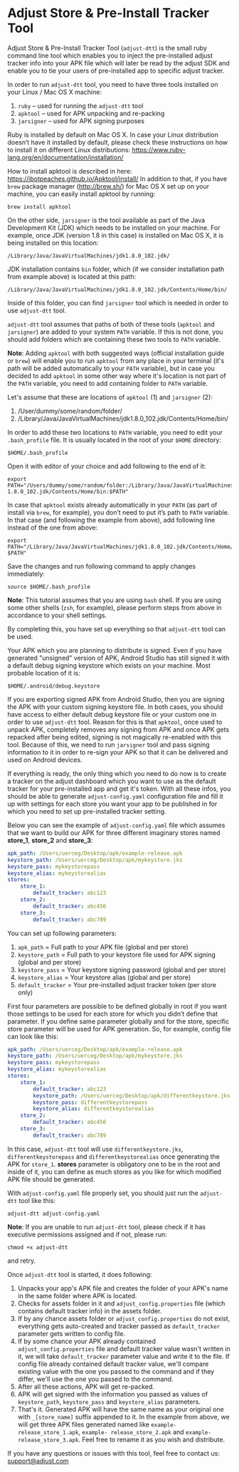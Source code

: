 # Adjust Store & Pre-Install Tracker Tool

Adjust Store & Pre-Install Tracker Tool (`adjust-dtt`) is the small ruby command line tool which enables you to inject the pre-installed adjust tracker info into your APK file which will later be read by the adjust SDK and enable you to tie your users of pre-installed app to specific adjust tracker.

In order to run `adjust-dtt` tool, you need to have three tools installed on your Linux / Mac OS X machine:

1. `ruby` – used for running the `adjust-dtt` tool
2. `apktool` – used for APK unpacking and re-packing 
3. `jarsigner` – used for APK signing purposes

Ruby is installed by default on Mac OS X. In case your Linux distribution doesn’t have it installed by default, please check these instructions on how to install it on different Linux distributions: https://www.ruby-lang.org/en/documentation/installation/

How to install apktool is described in here: https://ibotpeaches.github.io/Apktool/install/ 
In addition to that, if you have `brew` package manager (http://brew.sh/) for Mac OS X set up on your machine, you can easily install apktool by running:

```
brew install apktool
```

On the other side, `jarsigner` is the tool available as part of the Java Development Kit (JDK) which needs to be installed on your machine. For example, once JDK (version 1.8 in this case) is installed on Mac OS X, it is being installed on this location:

```
/Library/Java/JavaVirtualMachines/jdk1.8.0_102.jdk/
```

JDK installation contains `bin` folder, which (if we consider installation path from example above) is located at this path:

```
/Library/Java/JavaVirtualMachines/jdk1.8.0_102.jdk/Contents/Home/bin/
```

Inside of this folder, you can find `jarsigner` tool which is needed in order to use `adjust-dtt` tool.

`adjust-dtt` tool assumes that paths of both of these tools (`apktool` and `jarsigner`) are added to your system `PATH` variable. If this is not done, you should add folders which are containing these two tools to `PATH` variable.

**Note**: Adding `apktool` with both suggested ways (official installation guide or `brew`) will enable you to run `apktool` from any place in your terminal (it's path will be added automatically to your `PATH` variable), but in case you decided to add `apktool` in some other way where it's location is not part of the `PATH` variable, you need to add containing folder to `PATH` variable.
    
Let's assume that these are locations of `apktool` (1) and `jarsigner` (2): 

1. /User/dummy/some/random/folder/
2. /Library/Java/JavaVirtualMachines/jdk1.8.0_102.jdk/Contents/Home/bin/ 

In order to add these two locations to `PATH` variable, you need to edit your `.bash_profile` file. It is usually located in the root of your `$HOME` directory: 

```
$HOME/.bash_profile
```

Open it with editor of your choice and add following to the end of it:

```
export PATH="/Users/dummy/some/random/folder:/Library/Java/JavaVirtualMachines/jdk 1.8.0_102.jdk/Contents/Home/bin:$PATH"
```

In case that `apktool` exists already automatically in your `PATH` (as part of install via `brew`, for example), you don’t need to put it’s path to `PATH` variable. In that case (and following the example from above), add following line instead of the one from above:

```
export PATH="/Library/Java/JavaVirtualMachines/jdk1.8.0_102.jdk/Contents/Home/bin: $PATH"
```

Save the changes and run following command to apply changes immediately:

```
source $HOME/.bash_profile
```

**Note**: This tutorial assumes that you are using `bash` shell. If you are using some other shells (`zsh`, for example), please perform steps from above in accordance to your shell settings. 

By completing this, you have set up everything so that `adjust-dtt` tool can be used.

Your APK which you are planning to distribute is signed. Even if you have generated "unsigned" version of APK, Android Studio has still signed it with a default debug signing keystore which exists on your machine. Most probable location of it is:

```
$HOME/.android/debug.keystore
```

If you are exporting signed APK from Android Studio, then you are signing the APK with your custom signing keystore file. In both cases, you should have access to either default debug keystore file or your custom one in order to use `adjust-dtt` tool. Reason for this is that `apktool`, once used to unpack APK, completely removes any signing from APK and once APK gets repacked after being edited, signing is not magically re-enabled with this tool. Because of this, we need to run `jarsigner` tool and pass signing information to it in order to re-sign your APK so that it can be delivered and used on Android devices.

If everything is ready, the only thing which you need to do now is to create a tracker on the adjust dashboard which you want to use as the default tracker for your pre-installed app and get it's token. With all these infos, you should be able to generate `adjust-config.yaml` configuration file and fill it up with settings for each store you want your app to be published in for which you need to set up pre-installed tracker setting.

Below you can see the example of `adjust-config.yaml` file which assumes that we want to build our APK for three different imaginary stores named **store_1**, **store_2** and **store_3**:

```yaml
apk_path: /Users/uerceg/Desktop/apk/example-release.apk
keystore_path: /Users/uerceg/Desktop/apk/mykeystore.jks
keystore_pass: mykeystorepass
keystore_alias: mykeystorealias
stores:
    store_1:
        default_tracker: abc123
    store_2:
        default_tracker: abc456
    store_3:
        default_tracker: abc789
```

You can set up following parameters:

1. `apk_path` = Full path to your APK file (global and per store)
2. `keystore_path` = Full path to your keystore file used for APK signing (global and per store)
3. `keystore_pass` = Your keystore signing password (global and per store)
4. `keystore_alias` = Your keystore alias (global and per store)
5. `default_tracker` = Your pre-installed adjust tracker token (per store only)

First four parameters are possible to be defined globally in root if you want those settings to be used for each store for which you didn’t define that parameter. If you define same parameter globally and for the store, specific store parameter will be used for APK generation. So, for example, config file can look like this:

```yaml
apk_path: /Users/uerceg/Desktop/apk/example-release.apk
keystore_path: /Users/uerceg/Desktop/apk/mykeystore.jks
keystore_pass: mykeystorepass
keystore_alias: mykeystorealias
stores:
    store_1:
        default_tracker: abc123
        keystore_path: /Users/uerceg/Desktop/apk/differentkeystore.jks
        keystore_pass: differentkeystorepass
        keystore_alias: differentkeystorealias
    store_2:
        default_tracker: abc456
    store_3:
        default_tracker: abc789
```

In this case, `adjust-dtt` tool will use `differentkeystore.jks`, `differentkeystorepass` and `differentkeystorealias` once generating the APK for `store_1`. **stores** parameter is obligatory one to be in the root and inside of it, you can define as much stores as you like for which modified APK file should be generated.

With `adjust-config.yaml` file properly set, you should just run the `adjust-dtt` tool like this:

```
adjust-dtt adjust-config.yaml
```

**Note**: If you are unable to run `adjust-dtt` tool, please check if it has executive permissions assigned and if not, please run:

```
chmod +x adjust-dtt
```

and retry.

Once `adjust-dtt` tool is started, it does following:

1. Unpacks your app's APK file and creates the folder of your APK's name in the same folder where APK is located.
2. Checks for assets folder in it and `adjust_config.properties` file (which contains default tracker info) in the assets folder.
3. If by any chance assets folder or `adjust_config.properties` do not exist, everything gets auto-created and tracker passed as `default_tracker` parameter gets written to config file.
4. If by some chance your APK already contained `adjust_config.properties` file and default tracker value wasn't written in it, we will take `default_tracker` parameter value and write it to the file. If config file already contained default tracker value, we'll compare existing value with the one you passed to the command and if they differ, we'll use the one you passed to the command.
5. After all these actions, APK will get re-packed.
6. APK will get signed with the information you passed as values of `keystore_path`, `keystore_pass` and `keystore_alias` parameters.
7. That's it. Generated APK will have the same name as your original one with `_[store_name]` suffix appended to it. In the example from above, we will get three APK files generated named like `example-release_store_1.apk`, `example- release_store_2.apk` and `example-release_store_3.apk`. Feel free to rename it as you wish and distribute.

If you have any questions or issues with this tool, feel free to contact us: support@adjust.com
 
